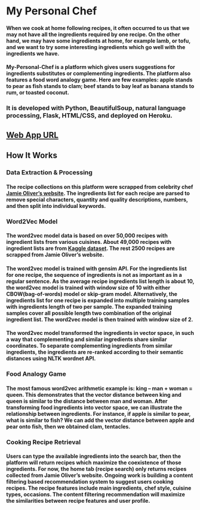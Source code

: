 # My Personal Chef
#### When we cook at home following recipes, it often occurred to us that we may not have all the ingredients required by one recipe. On the other hand, we may have some ingredients at home, for example lamb, or tofu, and we want to try some interesting ingredients which go well with the ingredients we have. 
#### My-Personal-Chef is a platform which gives users suggestions for ingredients substitutes or complementing ingredients. The platform also features a food word analogy game. Here are few examples: apple stands to pear as fish stands to clam; beef stands to bay leaf as banana stands to rum, or toasted coconut.
### It is developed with Python, BeautifulSoup, natural language processing, Flask, HTML/CSS, and deployed on Heroku.
## [Web App URL](https://my-personal-chef.herokuapp.com)
## How It Works
### Data Extraction & Processing
#### The recipe collections on this platform were scrapped from celebrity chef [Jamie Oliver’s website](https://www.jamieoliver.com). The ingredients list for each recipe are parsed to remove special characters, quantity and quality descriptions, numbers, and then split into individual keywords. 
### Word2Vec Model
#### The word2vec model data is based on over 50,000 recipes with ingredient lists from various cuisines. About 49,000 recipes with ingredient lists are from [Kaggle dataset](https://www.kaggle.com/c/whats-cooking). The rest 2500 recipes are scrapped from Jamie Oliver’s website.
#### The word2vec model is trained with gensim API. For the ingredients list for one recipe, the sequence of ingredients is not as important as in a regular sentence. As the average recipe ingredients list length is about 10, the word2vec model is trained with window size of 10 with either CBOW(bag-of-words) model or skip-gram model. Alternatively, the ingredients list for one recipe is expanded into multiple training samples with ingredients length of two per sample. The expanded training samples cover all possible length two combination of the original ingredient list. The word2vec model is then trained with window size of 2.
#### The word2vec model transformed the ingredients in vector space, in such a way that complementing and similar ingredients share similar coordinates. To separate complementing ingredients from similar ingredients, the ingredients are re-ranked according to their semantic distances using NLTK wordnet API. 
### Food Analogy Game
#### The most famous word2vec arithmetic example is: king – man + woman = queen. This demonstrates that the vector distance between king and queen is similar to the distance between man and woman. After transforming food ingredients into vector space, we can illustrate the relationship between ingredients. For instance, if apple is similar to pear, what is similar to fish? We can add the vector distance between apple and pear onto fish, then we obtained clam, tentacles. 
### Cooking Recipe Retrieval
#### Users can type the available ingredients into the search bar, then the platform will return recipes which maximize the coexistence of those ingredients. For now, the home tab (recipe search) only returns recipes collected from Jamie Oliver’s website. Ongoing work is building a content filtering based recommendation system to suggest users cooking recipes. The recipe features include main ingredients, chef style, cuisine types, occasions. The content filtering recommendation will maximize the similarities between recipe features and user profile.



